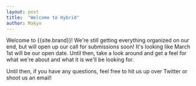 ```yaml
---
layout: post
title:  "Welcome to Hybrid"
author: Makyo
---
```


Welcome to {{site.brand}}! We're still getting everything organized on our end, but will open up our call for submissions soon! It's looking like March 1st will be our open date. Until then, take a look around and get a feel for what we're about and what it is we'll be looking for.

Until then, if you have any questions, feel free to hit us up over Twitter or shoot us an email!
